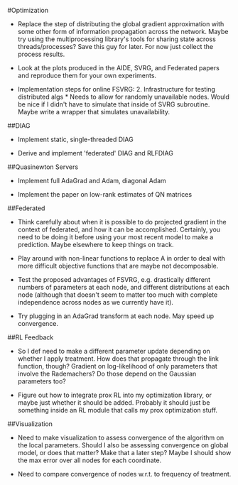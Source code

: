 #Optimization
* Replace the step of distributing the global gradient approximation with some other form of information propagation across the network. Maybe try using the multiprocessing library's tools for sharing state across threads/processes? Save this guy for later. For now just collect the process results.

* Look at the plots produced in the AIDE, SVRG, and Federated papers and reproduce them for your own experiments.

* Implementation steps for online FSVRG:
    2. Infrastructure for testing distributed algs
        * Needs to allow for randomly unavailable nodes. Would be nice if I didn't have to simulate that inside of SVRG subroutine. Maybe write a wrapper that simulates unavailability.

##DIAG
* Implement static, single-threaded DIAG

* Derive and implement 'federated' DIAG and RLFDIAG

##Quasinewton Servers
* Implement full AdaGrad and Adam, diagonal Adam

* Implement the paper on low-rank estimates of QN matrices

##Federated
* Think carefully about when it is possible to do projected gradient in the context of federated, and how it can be accomplished. Certainly, you need to be doing it before using your most recent model to make a prediction. Maybe elsewhere to keep things on track.

* Play around with non-linear functions to replace A in order to deal with more difficult objective functions that are maybe not decomposable.

* Test the proposed advantages of FSVRG, e.g. drastically different numbers of parameters at each node, and different distributions at each node (although that doesn't seem to matter too much with complete independence across nodes as we currently have it).

* Try plugging in an AdaGrad transform at each node. May speed up convergence.

##RL Feedback
* So I def need to make a different parameter update depending on whether I apply treatment. How does that propagate through the link function, though? Gradient on log-likelihood of only parameters that involve the Rademachers? Do those depend on the Gaussian parameters too?

* Figure out how to integrate prox RL into my optimization library, or maybe just whether it should be added. Probably it should just be something inside an RL module that calls my prox optimization stuff.

##Visualization
* Need to make visualization to assess convergence of the algorithm on the local parameters. Should I also be assessing convergence on global model, or does that matter? Make that a later step? Maybe I should show the max error over all nodes for each coordinate.

* Need to compare convergence of nodes w.r.t. to frequency of treatment.

